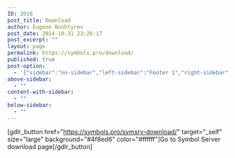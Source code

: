 ```yaml
---
ID: 2016
post_title: Download
author: Eugene Bushtyrev
post_date: 2014-10-31 23:26:17
post_excerpt: ""
layout: page
permalink: https://symbols.pro/download/
published: true
post-option:
  - '{"sidebar":"no-sidebar","left-sidebar":"Footer 1","right-sidebar":"Footer 1","page-style":"normal","show-title":"enable","page-caption":"","show-content":"enable","header-background":""}'
above-sidebar:
  - ""
content-with-sidebar:
  - ""
below-sidebar:
  - ""
---
```

[gdlr_button href="https://symbols.pro/symsrv-download/" target="\_self" size="large" background="#4f8ed6" color="#ffffff"]Go to Symbol Server download page[/gdlr\_button]